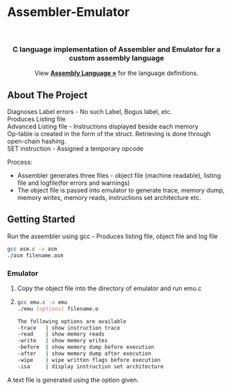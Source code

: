 # Assembler-Emulator



<!-- PROJECT LOGO -->
<br />
<p align="center">

  <h3 align="center">C language implementation of Assembler and Emulator for a custom assembly language</h3>

  <p align="center">
    View
    <a href="AssemblyLanguage.pdf"><strong>Assembly Language »</strong></a>
    for the language definitions.
    <br />
  </p>
</p>

<!-- ABOUT THE PROJECT -->
## About The Project

Diagnoses Label errors - No such Label, Bogus label, etc. <br/>
Produces Listing file <br/>
Advanced Listing file - Instructions displayed beside each memory <br/>
Op-table is created in the form of the struct. Retrieving is done through open-chain hashing. <br/>
SET instruction - Assigned a temporary opcode <br/>

Process:
* Assembler generates three files - object file (machine readable), listing file and logfile(for errors and warnings)
* The object file is passed into emulator to generate trace, memory dump, memory writes, memory reads, instructions set architecture etc.


<!-- GETTING STARTED -->
## Getting Started

Run the assembler using gcc - Produces listing file, object file and log file
  ```sh
  gcc asm.c -o asm
  ./asm filename.asm
  ```

### Emulator

1. Copy the object file into the directory of emulator and run emu.c
2. 
   ```sh
   gcc emu.c -o emu
   ./emu [options] filename.o
   ```
   ```sh
   The following options are available
   -trace   | show instruction trace
   -read    | show memory reads
   -write   | show memory writes
   -before  | show memory dump before execution
   -after   | show memory dump after execution
   -wipe    | wipe written flags before execution
   -isa     | display instruction set architecture
   ```
A text file is generated using the option given.

